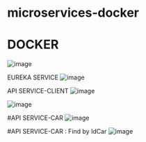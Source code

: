 ﻿# microservices-docker

# DOCKER 
![image](https://github.com/HansLanda14ib/microservices-docker/assets/100965812/8e5b0c00-04ad-40cf-9a86-9146f3bd2327)

EUREKA SERVICE
![image](https://github.com/HansLanda14ib/microservices-docker/assets/100965812/ce5741d4-5229-4c37-b403-eceee460563d)



API SERVICE-CLIENT
![image](https://github.com/HansLanda14ib/microservices-docker/assets/100965812/7722c933-0ba9-43ac-b8c4-4937ab3bf98f)


![image](https://github.com/HansLanda14ib/microservices-docker/assets/100965812/0e387c7c-d29f-4078-885a-f78cefa9fca6)





#API SERVICE-CAR
![image](https://github.com/HansLanda14ib/microservices-docker/assets/100965812/65ce67f5-a2ee-422a-a502-ae6e601c33b0)



#API SERVICE-CAR : Find by IdCar
![image](https://github.com/HansLanda14ib/microservices-docker/assets/100965812/eadd568b-3bc0-42a0-9eef-3ea8c88cd34e)







